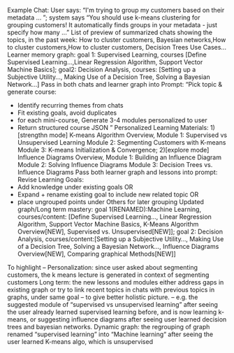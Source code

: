 
Example Chat: User says: “I'm trying to group my customers based on their metadata ... ”; system says “You should use k-means clustering for grouping customers! It automatically finds groups in your metadata - just specify how many ...”
List of preview of summarized chats showing the topics, in the past week: How to cluster customers, Bayesian networks,How to cluster customers,How to cluster customers, Decision Trees Use Cases...
Learner memory graph: goal 1: Supervised Learning, courses [Define Supervised Learning…,Linear Regression Algorithm, Support Vector Machine Basics]; goal2: Decision Analysis, courses: [Setting up a Subjective Utility…, Making Use of a Decision Tree, Solving a Bayesian Network...]
Pass in both chats and learner graph into Prompt: “Pick topic & generate course:
- Identify recurring themes from chats
- Fit existing goals, avoid duplicates
- for each mini-course, Generate 3-4 modules personalized to user
- Return structured course JSON
”
Personalized Learning Materials: 1)  [strengthn mode] K-means Algorithm Overview, Module 1:  Supervised vs Unsupervised Learning
Module 2:  Segmenting Customers with K-means
Module 3: K-means Initialization & Convergence;
2)[explore mode] Influence Diagrams Overview, Module 1:  Building an Influence Diagram 
Module 2:
  Solving Influence Diagrams
Module 3:
  Decision Trees vs. Influence Diagrams
Pass both learner graph and lessons into prompt: Revise Learning Goals:
- Add knowledge under existing goals OR
- Expand + rename existing goal to include new related topic OR
- place ungrouped points under Others for later grouping
Updated graph/Long term mastery: goal 1(RENAMED):Machine Learning, courses/content: [Define Supervised Learning…, Linear Regression Algorithm, Support Vector Machine Basics, K-Means Algorithm Overview[NEW], Supervised vs. Unsupervised[NEW]]; goal 2: Decision Analysis, courses/content:[Setting up a Subjective Utility…, Making Use of a Decision Tree, Solving a Bayesian Network…, Influence Diagrams Overview[NEW], Comparing graphical Methods[NEW]]

To highlight – 
Personalization: since user asked about segmenting customers, the k means lecture is generated in context of segmenting customers
Long term: the new lessons and modules either address gaps in existing graph or try to link recent topics in chats with previous topics in graphs, under same goal – to give better holistic picture. – e.g. the suggested module of “supervised vs unsupervised learning” after seeing the user already learned supervised learning before, and is now learning k-means, or suggesting influence diagrams after seeing user learned decision trees and bayesian networks.
Dynamic graph: the regrouping of graph renamed “supervised learning” into “Machine learning“ after seeing the user learned K-means algo, which is unsupervised

